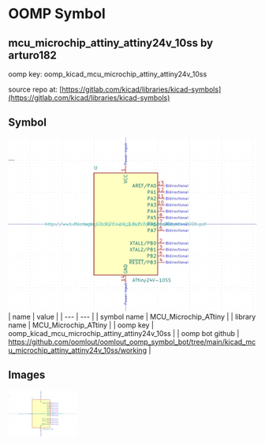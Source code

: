 # OOMP Symbol  
## mcu_microchip_attiny_attiny24v_10ss  by arturo182  
  
oomp key: oomp_kicad_mcu_microchip_attiny_attiny24v_10ss  
  
source repo at: [https://gitlab.com/kicad/libraries/kicad-symbols](https://gitlab.com/kicad/libraries/kicad-symbols)  
## Symbol  
  
[![working.png](working_600.png)](working.png)  
| name | value | 
| --- | --- | 
| symbol name | MCU_Microchip_ATtiny | 
| library name | MCU_Microchip_ATtiny | 
| oomp key | oomp_kicad_mcu_microchip_attiny_attiny24v_10ss | 
| oomp bot github | https://github.com/oomlout/oomlout_oomp_symbol_bot/tree/main/kicad_mcu_microchip_attiny_attiny24v_10ss/working | 
## Images  
  
[![working.png](working_140.png)](working.png)  
